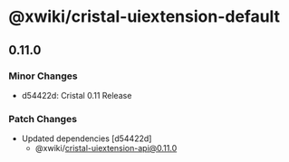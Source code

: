 # @xwiki/cristal-uiextension-default

## 0.11.0

### Minor Changes

- d54422d: Cristal 0.11 Release

### Patch Changes

- Updated dependencies [d54422d]
  - @xwiki/cristal-uiextension-api@0.11.0
